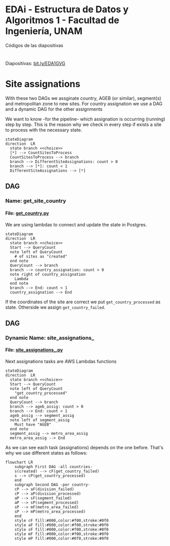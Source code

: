 # EDAi - Estructura de Datos y Algoritmos 1 - Facultad de Ingeniería, UNAM
Códigos de las diapositivas
#
Diapositivas: [bit.ly/EDA1GVG](https://bit.ly/EDA1GVG)

# Site assignations

With these two DAGs we assginate country, AGEB (or similar), segment(s) and metropolitan zone to new sites.
For country assignation we use a DAG and a dynamic DAG for the other assignments

We want to know -for the pipeline- which assignation is occurring (running) step by step. This is the reason why we check in every step if exists a site to process with the necessary state.

```mermaid
stateDiagram
direction  LR
  state branch <<choice>>
  [*] --> CountSitesToProcess
  CountSitesToProcess --> branch
  branch --> DifferentSiteAssignations: count > 0
  branch --> [*]: count < 1
  DifferentSiteAssignations --> [*]
```

## DAG
### Name: get_site_country
#### File: [get_country.py](country/get_country.py)

We are using lambdas to connect and update the state in Postgres.

```mermaid
stateDiagram
direction  LR
  state branch <<choice>>
  Start --> QueryCount
  note left of QueryCount
    # of sites as "created"
  end note
  QueryCount --> branch
  branch --> country_assignation: count > 0
  note right of country_assignation
    Lambda
  end note
  branch --> End: count < 1
  country_assignation --> End
```

If the coordinates of the site are correct we put `get_country_processed` as state. Otherside we assign `get_country_failed`.


## DAG
### Dynamic Name: site_assignations_
#### File: [site_assignations_.py](more_assignations_/site_assignations_.py)

Next assignations tasks are AWS Lambdas functions

```mermaid
stateDiagram
direction  LR
  state branch <<choice>>
  Start --> QueryCount
  note left of QueryCount
    "get_country_processed"
  end note
  QueryCount --> branch
  branch --> ageb_assig: count > 0
  branch --> End: count < 1
  ageb_assig --> segment_assig
  note left of segment_assig
    Must have "AGEB"
  end note
  segment_assig --> metro_area_assig
  metro_area_assig --> End
```

As we can see each task (assignations) depends on the one before. That's why we use different states as follows:

```mermaid
flowchart LR
    subgraph First DAG -all countries-
	s(created) --> cF(get_country_failed)
	s --> cP(get_country_processed)
    end
    subgraph Second DAG -per country-
    cP --> aF(division_failed)
    cP --> aP(division_processed)
    aP --> sF(segment_failed)
    aP --> sP(segment_processed)
    sP --> mF(metro_area_failed)
    sP --> mP(metro_area_processed)
    end
    style cF fill:#000,color:#f00,stroke:#0f0
    style aF fill:#000,color:#f00,stroke:#0f0
    style sF fill:#000,color:#f00,stroke:#0f0
    style mF fill:#000,color:#f00,stroke:#0f0
    style mP fill:#000,color:#0f0,stroke:#0f0
```

